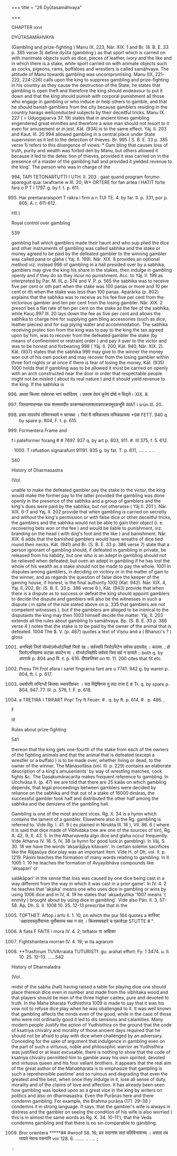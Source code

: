 +++
title = "26 Dyūtasamāhvaya"

+++

CHAPTER xxvi 

DYŪTASAMĀHVAYA 

(Gambling and prize-fighting ) Manu IX. 223, Nār. XIX. 1 and Bṛ. (8. B. E. 33 p. 385 verse 3) define dyūta (gambling ) as that sport which is carried on with inanimate objects such as dice, pieces of leather, ivory and the like and in which there is a stake, while sport carried on with animate objects such as cocks, pigeons, rams, buffaloes and wrestlers is called samāhvaya. The attitude of Manu towards gambling was uncompromising. Manu (IX, 221-222, 224-226) calls upon the king to suppress gambling and prize-fighting in his country as they cause the destruction of the State; he states that gambling is open theft and therefore the king should endeavour to put it down and that the king should punish with corporal punishment all those who engage in gambling or who induce or help others to gamble, and that he should banish gamblers from the city because gamblers residing in the country harags wellconducted subjects by their deceitful tricks. Manu IX. 227 ( = Udyogaparva 37. 19) states that in ancient times gambling engendered great enmities and therefore a wise man should not resort to it even for amusement or in jest. Kāt. (934) is to the same effect. Yāj. II. 203 and Kaut. III. 20 994 allowed gambling in a central place under State supervision as it led to the detection of thieves. Br. 995 ( S. B. E. 33 p. 385 verse 1) refers to this divergence of viows: * Gam bling that causes loss of truth, purity and wealth was forbid den by Manu, but others allowed it because it led to the detec tion of thieves, provided it was carried on in the presence of a master of the gambling hall and provided it yielded revenue to the king'. The person who was in charge of the 

994, TAPI TETONARTUTTI I UTH. II. 203 ; gaat quand program forumo apareguit qua: taraframe w III. 20; W* ORTERE for fan artea I HATIT forte fara o P T I 1797. g. by f. t. p. 611. 

995. Har prentararaisport T rakra i firm a n TUI TE. 4. by far. II. p. 331, por p. 805, A. r. 611-612. 

HII ) 

Royal control over gambling 

539 

gambling hall which gamblers made their haunt and who sup plied the dice and other instruments of gambling was called sabhika and the stake or money agreed to be paid by the defeated gambler to the winning gambler was called pana or glaha ( Yaj. II. 199). Nār. XIX. 8 provides an optional method viz. instead 996 of gambling in a hall presided over by a sabhika, gamblers may give the king his share in the stakes, then indulge in gambling openly and if they do so they incur no punishment. Acc. to Yāj. II. 199 as interpreted by Par. M. IIL p. 574 and V. P. p. 565 the sabhika was to receive five per cent or oth part when the stake was 100 panas or more and 10 per cent or ith when the stake was less than 100 panas. Aparārka (p. 802) explains that the sabhika was to receive as his fee five per cent from the victorious gambler and ten per cent from the losing gambler. Nār. XIX. 2 prescri bes a flat rate of ten per cent on the stake as the fee of the sabhika, while Kauç.997 III. 20 lays down the fee as five per cent and allows the sabhika to charge hire for supplying gam bling accessories (such as dice, leather pieces) and for sup plying water and accommodation. The sabhika receiving protec tion from the king was to pay to the king the tax agreed upon by him, was to recover from the defeated gambler the stake (by means of confinement or restraint order ) and pay it over to the victor and was to be honest and forbearing 998 ( Yāj. II. 200, Kāt. 940, Nār. XIX. 2). Kāt. (937) states that the sabhika 999 may give to the winner the money won out of his own pocket and may recover from the losing gambler within three fort nights or at once if there is fear of losing the money, Kāt. (935) 1000 holds that if gambling was to be allowed it must be carried on openly with an arch constructed near the door in order that respectable people might not be misled ( about its real nature ) and it should yield revenue to the king. If the sabhika is 

996. अथवा कितवा राक्षेवरचा भागं यथोदितम् । प्रकाश देवनं कुरेवं दोषो न विद्यते। XIX. 8. 

997. जितदण्यादण्यक्षः पाक शतमावदीत काकण्यक्षारलाशलाकापक्रयमुदकभूमि WAT i srūn III. 20.. 

998. प्रसव वापयरेयं तस्मिन्स्थामे न चान्यथा । जितं वै समिकस्तत्र सभिकप्रत्यया *9\# FETT. 940 q. by spare p. 804, F. t. p. 615. 

999. Formentera Frame and 

f i pateformer forang \# \# 7697. 937 q. by art p. 803, 911. \#. III 375, f. 5. 612. 

· 1000. T rafuation signarafunt 91191. 935 g. by fat. T. p. 611, .... .. .. .. 

540 

History of Dharmasastra 

(Vol. 

unable to make the defeated gambler pay the stake to the victor, the king would make the former pay to the latter provided the gambling was done openly in the presence of the sabhika and a group of gamblers and the king's dues were paid by the sabhika, but not otherwise ( Yāj II. 201 ). Nār. XIX. 6-7 and Yaj. II. 202 provide that when gambling is carried on secretly and without the king's permission or with false dice or other deceitful tricks, the gamblers and the sabhika would not be able to gain their object (i. e. recovering bets won or the fee ) and would be liable to punishment, viz. branding on the head ( with dog's foot and the like ) and banishment. Nār. XIX. 6 adds that the banished gamblers would have wreaths of dice tied round their necks. Kāt. (941) and Br. (S. B. E. 33 p. 386 verse 7) state that a person ignorant of gambling should, if defeated in gambling in private, be released from his liability, but one who is an adept in gambling should not be relieved when defeated; but oven an adept in gambling if he has lost the whole of his wealth as a stake should not be made to pay the whole. 1001 In disputes among gamblers, in deciding on victory or in the matter of gain to the winner, and as regards the question of false dice the keeper of the gaming house, if honest, is the final authority 1002 (Kat. 942). Nār. XIX. 4, Yaj. II, 202, Br. (S. B. E. 33 p. 386 verse 6 ), Kāt. (943) provide that when there is a dispute as to success or defeat the king should appoint gamblers to decide the dispute and gamblers will also be the witnesses in such a dispute ( in spite of the rule stated above on p. 335 that gamblers are not competent witnesses ), but if the gamblers are alleged to be inimical to the disputants the king may then 1003 himself decide the matter. Yāj. II. 203 extends all the rules about gambling to samāhvaya. Bp. (S. B. E. 33 p. 386 verse 4 ) notes that the stake is to be paid by the owner of the animal that is defeated. 1004 The $. V. (p. 487) quotes a text of Viṣṇu and a ( Bharuci's ? ) gloss 

1001. अनभिज्ञो जितो मोच्योऽमोध्योऽभिज्ञो जितो रहः। सर्वस्वपि जिसेऽभिटेन सर्वस्व प्रदापयेत् । काल्या. ; हो जितोऽनभिज्ञश्च कटाक्षः कपटेन मा । मोभ्योऽभिज्ञोपि सर्वस्वं जितं सर्व न दाप्यते :: both q. by अपरार्क p. 804 and वि. र. p. 616. दीपकलिका on या. 11. 200 cites that fit etc. 

1002. Presu TH Frot afara i saret fingrarna fant are u 7741. 942 g. by waren p. 804, ft. I. p. 617. 

1003. उभयोरपि सन्दिग्धौ कितवाः स्थापरीक्षकाः । यदा विद्वेषिणस तु तदा राजा E \# Tr. q. by spare p. 804, 947. 77. III. p. 576, f. F. p. 618. 

1004. a TRETIRA I TRIFART Pop! Try ft Feuer: \# . q. by ft. p. 614, \# . p. 486. , 

F 

III 

Rules about prize-fighting 

541 

thereon that the king gets one-fourth of the stake from each of the owners of the fighting animals and that the animal that is defeated (except a wrestler or a buffalo ) is to be made over, whether living or dead, to the owner of the winner. The Mānasollāsa (vol. III. p. 229) contains an elaborate description of a king's amusenients' by way of wrestling matches, cock fights &c. The Dasakumāracarita makes frequent reference to gambling. In Ucchvāsa II. (p. 47) we are told that there are 25 kalās on which gambling depends, that legal proceedings between gamblers were decided by reliance on the sabhika and that out of a stake of 16000 dināras, the successful gambler took half and distributed the other half among the sabhika and the denizens of the gambling hall. 

Gambling is one of the most ancient vices. Rg. X. 34 is a hymn which contains the lament of a gambler. Elsewhere also in the Rg. gambling is referred to. Vide Rg. I. 41. 9 ( ex plained in Nirukta III. 16 ), VII. 86. 6 ( where it is said that dice made of Vibhidaka tree are one of the sources of sin), Rg. X. 42. 9, X. 43. 5. In the Atharvaveda algo dice and glaha occur frequently. Vide Atharva IV. 16. 5, IV, 38 (a hymn for good luck in gambling). In Vāj. S. 30. 18 we have the words 'akṣarājāya kitavam'. In certain solemn sacrifices like the Rājasūya dice play was an important item. Vide H. of Dh, vol. II. p. 1219. Pāṇini teaches the formation of many words relating to gambling. In II. 1005 1. 10 he teaches the formation of Avyayibhāva compounds like 'akṣapari' or 

salākāpari' in the sense that loss was caused by one dice being cast in a way different from the way in which it was cast in a prior game'. In IV. 4. 2 he teaches that 'akṣika' means one who uses dice in gambling or wins by using 1006 dice and in IV, 4. 19 he states that 'akṣadyūtika '1007 means '( enmity ) brought about by using dice in gambling'. Vide also Pān. II. 3, 57-58. Ap. Dh. S. II. 1008 10. 25. 12-13 prescribe that in the 

1005. TOFTHET: Aftop i arfo II. 1. 10, on which the pur 164 quotes a कारिका 'अक्षादयस्तृतीयान्ताः पूर्वोक्तस्य यथा न तत् । कितवष्यवहारे च एकत्वेऽक्ष STUTTE \# ". 

1006. A fiata F FAITE i mora IV. 4. 2; teftator वा आक्षिका 

1007. Fightshantera morran IV. 4. 19; w ita agrarum 

1008. **Trasforum TUVArraiata TUTURISTf: gu: arahat effort: Fy: 1 3474. u. II. 10. 25. 12–13. ......542 

History of Dharmaladra 

(Vol. 

midst of the sabha (hall) having raised a table for playing dioe one should place thereon dice even in number and made from the vibhitaka wood and that players should be men of the three higher castes, pure and devoted to truth. In the Maha bharata Yudhisthira 1009 is made to say that it was his vow not to refuse dice play when he was oballenged to it. It was well known that gambling affects the minds even of the good, while in the case of those who were not ordinarily good it led to dis sensions and calamities. Many modern people Justify the action of Yudhisthira on the ground that the code of ksatriya chivalry and morality of those ancient days required that he should not be afraid to play with dice when challenged by an adversary. Conceding for the sake of argument that indulgence in gambling even on the part of such a virtuous, noble and philosophic warrior as Yudhisthira was justified or at least excusable, there is nothing to show that the code of ksatriya chivalry permitted him to gamble away his own spirited, devoted and virtuous queen and his four valiant brothers. It appears that the real aim of the great author of the Mahabharata is to emphasize that gambling is such a reprehensible pastime' and so ruinous and degrading that even the greatest and the best, when once they indulge in it, lose all sense of duty, morality and of the claims of love and affection. It has already been seen how gambling was looked upon as a great vice in the king by writers on politics and also on dharmasastra. Even the Purānas here and there condemn gambling. For example, the Brahma purāṇa (171. 29–38 ) condemns it in strong language. It says. that the gambler's wife is always in distress and the gambler on seeing the condition of his wife is also worried ( this is in almost the same words as Rg. X. 34. 10-11'), that the Veda condemns gambling and that there is no sin comparable to ganıbling. 

1009. Bror orientera *****\#\# \#wroof 58. 16; प्रत सदानांश सतां मतिविनाशनम् । असता तब जापते भेवाच पसनानि vor 128. 6. ....... .. . .. .; 

। 
